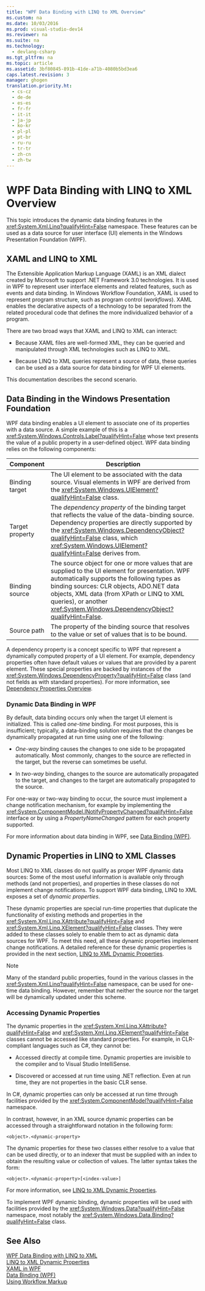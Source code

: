 ```yaml
---
title: "WPF Data Binding with LINQ to XML Overview"
ms.custom: na
ms.date: 10/03/2016
ms.prod: visual-studio-dev14
ms.reviewer: na
ms.suite: na
ms.technology: 
  - devlang-csharp
ms.tgt_pltfrm: na
ms.topic: article
ms.assetid: 3bf80845-891b-41de-a71b-4080b5bd3ea6
caps.latest.revision: 3
manager: ghogen
translation.priority.ht: 
  - cs-cz
  - de-de
  - es-es
  - fr-fr
  - it-it
  - ja-jp
  - ko-kr
  - pl-pl
  - pt-br
  - ru-ru
  - tr-tr
  - zh-cn
  - zh-tw
---
```

# WPF Data Binding with LINQ to XML Overview
This topic introduces the dynamic data binding features in the <xref:System.Xml.Linq?qualifyHint=False> namespace. These features can be used as a data source for user interface (UI) elements in the Windows Presentation Foundation (WPF).  
  
## XAML and LINQ to XML  
 The Extensible Application Markup Language (XAML) is an XML dialect created by Microsoft to support .NET Framework 3.0 technologies. It is used in WPF to represent user interface elements and related features, such as events and data binding. In Windows Workflow Foundation, XAML is used to represent program structure, such as program control (*workflows*). XAML enables the declarative aspects of a technology to be separated from the related procedural code that defines the more individualized behavior of a program.  
  
 There are two broad ways that XAML and LINQ to XML can interact:  
  
-   Because XAML files are well-formed XML, they can be queried and manipulated through XML technologies such as LINQ to XML.  
  
-   Because LINQ to XML queries represent a source of data, these queries can be used as a data source for data binding for WPF UI elements.  
  
 This documentation describes the second scenario.  
  
## Data Binding in the Windows Presentation Foundation  
 WPF data binding enables a UI element to associate one of its properties with a data source. A simple example of this is a <xref:System.Windows.Controls.Label?qualifyHint=False> whose text presents the value of a public property in a user-defined object. WPF data binding relies on the following components:  
  
|Component|Description|  
|---------------|-----------------|  
|Binding target|The UI element to be associated with the data source. Visual elements in WPF are derived from the <xref:System.Windows.UIElement?qualifyHint=False> class.|  
|Target property|The *dependency property* of the binding target that reflects the value of the data-binding source. Dependency properties are directly supported by the <xref:System.Windows.DependencyObject?qualifyHint=False> class, which <xref:System.Windows.UIElement?qualifyHint=False> derives from.|  
|Binding source|The source object for one or more values that are supplied to the UI element for presentation. WPF automatically supports the following types as binding sources: CLR objects, ADO.NET data objects, XML data (from XPath or LINQ to XML queries), or another <xref:System.Windows.DependencyObject?qualifyHint=False>.|  
|Source path|The property of the binding source that resolves to the value or set of values that is to be bound.|  
  
 A dependency property is a concept specific to WPF that represent a dynamically computed property of a UI element. For example, dependency properties often have default values or values that are provided by a parent element. These special properties are backed by instances of the <xref:System.Windows.DependencyProperty?qualifyHint=False> class (and not fields as with standard properties). For more information, see [Dependency Properties Overview](../Topic/Dependency%20Properties%20Overview.md).  
  
### Dynamic Data Binding in WPF  
 By default, data binding occurs only when the target UI element is initialized. This is called *one-time* binding. For most purposes, this is insufficient; typically, a data-binding solution requires that the changes be dynamically propagated at run time using one of the following:  
  
-   *One-way* binding causes the changes to one side to be propagated automatically. Most commonly, changes to the source are reflected in the target, but the reverse can sometimes be useful.  
  
-   In *two-way* binding, changes to the source are automatically propagated to the target, and changes to the target are automatically propagated to the source.  
  
 For one-way or two-way binding to occur, the source must implement a change notification mechanism, for example by implementing the <xref:System.ComponentModel.INotifyPropertyChanged?qualifyHint=False> interface or by using a *PropertyNameChanged* pattern for each property supported.  
  
 For more information about data binding in WPF, see [Data Binding (WPF)](../Topic/Data%20Binding%20\(WPF\).md).  
  
## Dynamic Properties in LINQ to XML Classes  
 Most LINQ to XML classes do not qualify as proper WPF dynamic data sources: Some of the most useful information is available only through methods (and not properties), and properties in these classes do not implement change notifications. To support WPF data binding, LINQ to XML exposes a set of *dynamic properties*.  
  
 These dynamic properties are special run-time properties that duplicate the functionality of existing methods and properties in the <xref:System.Xml.Linq.XAttribute?qualifyHint=False> and <xref:System.Xml.Linq.XElement?qualifyHint=False> classes. They were added to these classes solely to enable them to act as dynamic data sources for WPF. To meet this need, all these dynamic properties implement change notifications. A detailed reference for these dynamic properties is provided in the next section, [LINQ to XML Dynamic Properties](../VS_IDE/LINQ-to-XML-Dynamic-Properties.md).  
  
> [!NOTE]
>  Many of the standard public properties, found in the various classes in the <xref:System.Xml.Linq?qualifyHint=False> namespace, can be used for one-time data binding. However, remember that neither the source nor the target will be dynamically updated under this scheme.  
  
### Accessing Dynamic Properties  
 The dynamic properties in the <xref:System.Xml.Linq.XAttribute?qualifyHint=False> and <xref:System.Xml.Linq.XElement?qualifyHint=False> classes cannot be accessed like standard properties. For example, in CLR-compliant languages such as C#, they cannot be:  
  
-   Accessed directly at compile time. Dynamic properties are invisible to the compiler and to Visual Studio IntelliSense.  
  
-   Discovered or accessed at run time using .NET reflection. Even at run time, they are not properties in the basic CLR sense.  
  
 In C#, dynamic properties can only be accessed at run time through facilities provided by the <xref:System.ComponentModel?qualifyHint=False> namespace.  
  
 In contrast, however, in an XML source dynamic properties can be accessed through a straightforward notation in the following form:  
  
```  
<object>.<dynamic-property>  
```  
  
 The dynamic properties for these two classes either resolve to a value that can be used directly, or to an indexer that must be supplied with an index to obtain the resulting value or collection of values. The latter syntax takes the form:  
  
```  
<object>.<dynamic-property>[<index-value>]  
```  
  
 For more information, see [LINQ to XML Dynamic Properties](../VS_IDE/LINQ-to-XML-Dynamic-Properties.md).  
  
 To implement WPF dynamic binding, dynamic properties will be used with facilities provided by the <xref:System.Windows.Data?qualifyHint=False> namespace, most notably the <xref:System.Windows.Data.Binding?qualifyHint=False> class.  
  
## See Also  
 [WPF Data Binding with LINQ to XML](../VS_IDE/WPF-Data-Binding-with-LINQ-to-XML.md)   
 [LINQ to XML Dynamic Properties](../VS_IDE/LINQ-to-XML-Dynamic-Properties.md)   
 [XAML in WPF](../Topic/XAML%20in%20WPF.md)   
 [Data Binding (WPF)](../Topic/Data%20Binding%20\(WPF\).md)   
 [Using Workflow Markup](http://go.microsoft.com/fwlink/?LinkId=98685)